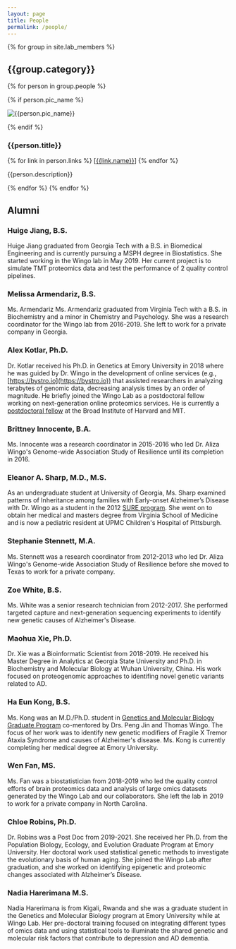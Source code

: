 ```yaml
---
layout: page
title: People
permalink: /people/
---
```


{% for group in site.lab_members %}

## **{{group.category}}**

{% for person in group.people %}

<div class="row bio-description">

{% if person.pic_name %}

<div class="col-md-auto">
<img class="picture" alt="{{person.pic_name}}" src="/assets/{{person.pic_name}}.jpg">
</div>

{% endif %}

<div markdown="1" class="col-md">

### {{person.title}}

{% for link in person.links %} \[[{{link.name}}]({{link.href}})\] {% endfor %}

{{person.description}}
</div>
</div>
{% endfor %}
{% endfor %}

## **Alumni**

### Huige Jiang, B.S.
Huige Jiang graduated from Georgia Tech with a B.S. in Biomedical Engineering and is currently pursuing a MSPH degree in Biostatistics. She started working in the Wingo lab in May 2019. Her current project is to simulate TMT proteomics data and test the performance of 2 quality control pipelines.

### Melissa Armendariz, B.S.
Ms. Armendariz Ms. Armendariz graduated from Virginia Tech with a B.S. in Biochemistry and a minor in Chemistry and Psychology. She was a research coordinator for the Wingo lab from 2016-2019. She left to work for a private company in Georgia.

### Alex Kotlar, Ph.D.
Dr. Kotlar received his Ph.D. in Genetics at Emory University in 2018 where
he was guided by Dr. Wingo in the development of online services (e.g.,
[https://bystro.io](https://bystro.io)) that assisted researchers in analyzing
terabytes of genomic data, decreasing analysis times by an order of magnitude.
He briefly joined the Wingo Lab as a postdoctoral fellow working on next-generation
online proteomics services. He is currently a [postdoctoral fellow](http://www.atgu.mgh.harvard.edu/people/1144/)
at the Broad Institute of Harvard and MIT.

### Brittney Innocente, B.A.
Ms. Innocente was a research coordinator in 2015-2016 who led Dr. Aliza
Wingo's Genome-wide Association Study of Resilience until its completion
in 2016.

### Eleanor A. Sharp, M.D., M.S.
As an undergraduate student at University of Georgia, Ms. Sharp examined patterns of Inheritance among families with Early-onset Alzheimer’s Disease with Dr. Wingo as a student in the 2012 [SURE program](http://college.emory.edu/undergraduate-research/index.html). She went on to obtain her medical and masters degree from Virginia School of Medicine and is now a pediatric resident at UPMC Children's Hospital of Pittsburgh.

### Stephanie Stennett, M.A.
Ms. Stennett was a research coordinator from 2012-2013 who led Dr. Aliza
Wingo's Genome-wide Association Study of Resilience before she moved to
Texas to work for a private company.

### Zoe White, B.S.
Ms. White was a senior research technician from 2012-2017. She performed
targeted capture and next-generation sequencing experiments to identify
new genetic causes of Alzheimer's Disease.

### Maohua Xie, Ph.D.
Dr. Xie was a Bioinformatic Scientist from 2018-2019. He received his
Master Degree in Analytics at Georgia State University and Ph.D. in
Biochemistry and Molecular Biology at Wuhan University, China. His work
focused on proteogenomic approaches to identifing novel genetic variants
related to AD.

### Ha Eun Kong, B.S.
Ms. Kong was an M.D./Ph.D. student in [Genetics and Molecular Biology Graduate Program](http://www.biomed.emory.edu/PROGRAM_SITES/GMB/index.html) co-mentored by Drs. Peng Jin and Thomas Wingo. The focus of her work was to identify new genetic modifiers of Fragile X Tremor Ataxia Syndrome and causes of Alzheimer's disease. Ms. Kong is currently completing her medical degree at Emory University.

### Wen Fan, MS.
Ms. Fan was a biostatistician from 2018-2019 who led the quality control efforts of brain proteomics data and analysis of large omics datasets generated by the Wingo Lab and our collaborators. She left the lab in 2019 to work for a private company in North Carolina.

### Chloe Robins, Ph.D.
Dr. Robins was a Post Doc from 2019-2021. She received her Ph.D. from the Population Biology, Ecology, and Evolution Graduate Program at Emory University. Her doctoral work used statistical genetic methods to investigate the evolutionary basis of human aging. She joined the Wingo Lab after graduation, and she worked on identifying epigenetic and proteomic changes associated with Alzheimer’s Disease.

### Nadia Harerimana M.S.
Nadia Harerimana is from Kigali, Rwanda and she was a graduate student in the Genetics and Molecular Biology program at Emory University while at Wingo Lab. Her pre-doctoral training focused on integrating different types of omics data and using statistical tools to illuminate the shared genetic and molecular risk factors that contribute to depression and AD dementia.